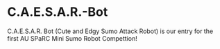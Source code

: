 C.A.E.S.A.R.-Bot
================

C.A.E.S.A.R. Bot (Cute and Edgy Sumo Attack Robot) is our entry for the first AU SPaRC Mini Sumo Robot Compettion!